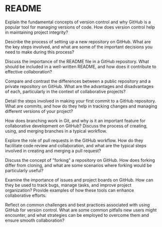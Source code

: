 # README
Explain the fundamental concepts of version control and why GitHub is a popular tool for managing versions of code. How does version control help in maintaining project integrity?


Describe the process of setting up a new repository on GitHub. What are the key steps involved, and what are some of the important decisions you need to make during this process?


Discuss the importance of the README file in a GitHub repository. What should be included in a well-written README, and how does it contribute to effective collaboration?


Compare and contrast the differences between a public repository and a private repository on GitHub. What are the advantages and disadvantages of each, particularly in the context of collaborative projects?


Detail the steps involved in making your first commit to a GitHub repository. What are commits, and how do they help in tracking changes and managing different versions of your project?


How does branching work in Git, and why is it an important feature for collaborative development on GitHub? Discuss the process of creating, using, and merging branches in a typical workflow.


Explore the role of pull requests in the GitHub workflow. How do they facilitate code review and collaboration, and what are the typical steps involved in creating and merging a pull request?


Discuss the concept of "forking" a repository on GitHub. How does forking differ from cloning, and what are some scenarios where forking would be particularly useful?


Examine the importance of issues and project boards on GitHub. How can they be used to track bugs, manage tasks, and improve project organization? Provide examples of how these tools can enhance collaborative efforts.


Reflect on common challenges and best practices associated with using GitHub for version control. What are some common pitfalls new users might encounter, and what strategies can be employed to overcome them and ensure smooth collaboration?
